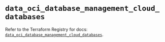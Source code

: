 # `data_oci_database_management_cloud_databases`

Refer to the Terraform Registry for docs: [`data_oci_database_management_cloud_databases`](https://registry.terraform.io/providers/oracle/oci/7.19.0/docs/data-sources/database_management_cloud_databases).
